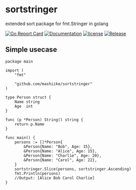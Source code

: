 # sortstringer
extended sort package for fmt.Stringer in golang



[![Go Report Card](https://goreportcard.com/badge/github.com/mashiike/sortstringer)](https://goreportcard.com/report/github.com/mashiike/sortstringer)
[![Documentation](https://godoc.org/github.com/mashiike/sortstringer?status.svg)](http://godoc.org/github.com/mashiike/sortstringer)
[![license](https://img.shields.io/github/license/mashiike/sortstringer.svg?maxAge=2592000)](https://github.com/mashiike/sortstringer/LICENSE)
[![Release](https://img.shields.io/github/release/mashiike/sortstringer.svg?label=Release)](https://github.com/mashiike/sortstringer/releases)

## Simple usecase

```
package main

import (
	"fmt"

	"github.com/mashiike/sortstringer"
)

type Person struct {
	Name string
	Age  int
}

func (p *Person) String() string {
	return p.Name
}

func main() {
	persons := []*Person{
		&Person{Name: "Bob", Age: 15},
		&Person{Name: "Alice", Age: 15},
		&Person{Name: "Charlie", Age: 20},
		&Person{Name: "Carol", Age: 22},
	}
	sortstringer.Slice(persons, sortstringer.Ascending)
	fmt.Println(persons)
	//Output: [Alice Bob Carol Charlie]
}
```
